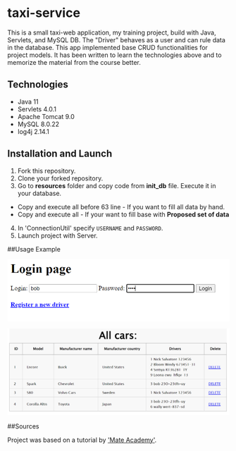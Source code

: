 # taxi-service

This is a small taxi-web application, my training project, build with Java, Servlets, and MySQL DB. 
The "Driver" behaves as a user and can rule data in the database. This app implemented base CRUD functionalities for project models.
It has been written to learn the technologies above and to memorize the material from the course better.

## Technologies

* Java 11
* Servlets 4.0.1
* Apache Tomcat 9.0
* MySQL 8.0.22
* log4j 2.14.1

## Installation and Launch

1. Fork this repository.
2. Clone your forked repository.
3. Go to **resources** folder and copy code from **init_db** file. Execute it in your database.
 * Copy and execute all before 63 line - If you want to fill all data by hand.
 * Copy and execute all - If your want to fill base with **Proposed set of data**
4. In 'ConnectionUtil' specify `USERNAME` and `PASSWORD`.
5. Launch project with Server.

##Usage Example

![login](src/main/resources/img/login_example.png)

![allCars](src/main/resources/img/allCarsDisplaying_example.png)

##Sources

Project was based on a tutorial by ['Mate Academy'](https://mate.academy).
